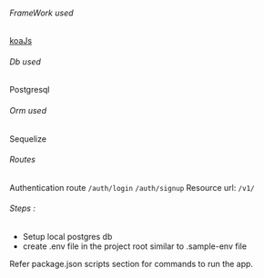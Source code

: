 ###### FrameWork used
[koaJs](https://koajs.com/)
###### Db used
Postgresql
###### Orm used
Sequelize
###### Routes
 Authentication route
 `/auth/login` `/auth/signup` 
 Resource url:
 `/v1/`

###### Steps :
- Setup local postgres db
- create .env file in the project root similar to .sample-env file

Refer package.json scripts section for commands to run the app.

